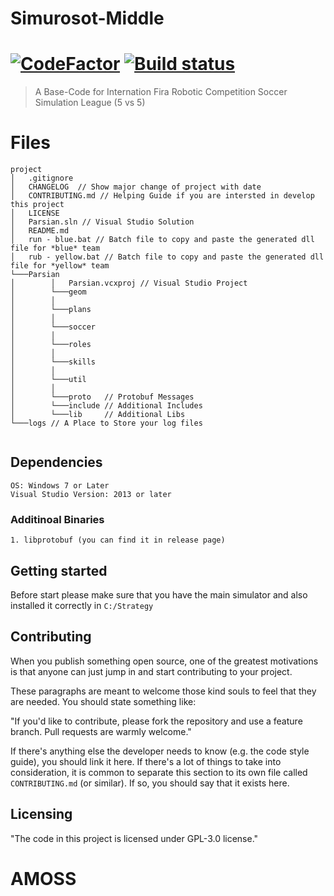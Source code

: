 # Simurosot-Middle
[![CodeFactor](https://www.codefactor.io/repository/github/parsianroboticlab/simurosot-middle/badge)](https://www.codefactor.io/repository/github/parsianroboticlab/simurosot-middle)
[![Build status](https://ci.appveyor.com/api/projects/status/h6plv0b1bq7bjy15?svg=true)](https://ci.appveyor.com/project/mahi97/simurosot-middle)
=======
> A Base-Code for Internation Fira Robotic Competition Soccer Simulation League (5 vs 5)


# Files


```
project
│   .gitignore
│   CHANGELOG  // Show major change of project with date
│   CONTRIBUTING.md // Helping Guide if you are intersted in develop this project
│   LICENSE
│   Parsian.sln // Visual Studio Solution
│   README.md
│   run - blue.bat // Batch file to copy and paste the generated dll file for *blue* team
│   rub - yellow.bat // Batch file to copy and paste the generated dll file for *yellow* team
└───Parsian
│        │   Parsian.vcxproj // Visual Studio Project
│        └───geom
│        │ 
│        └───plans
│        │ 
│        └───soccer
│        │ 
│        └───roles
│        │ 
│        └───skills
│        │ 
│        └───util
│        │ 
│        └───proto   // Protobuf Messages
│        └───include // Additional Includes 
│        └───lib     // Additional Libs
└───logs // A Place to Store your log files


```

## Dependencies
```
OS: Windows 7 or Later
Visual Studio Version: 2013 or later
```

### Additinoal Binaries
	1. libprotobuf (you can find it in release page)




## Getting started

Before start please make sure that you have the main simulator and also installed it correctly in `C:/Strategy`


## Contributing

When you publish something open source, one of the greatest motivations is that
anyone can just jump in and start contributing to your project.

These paragraphs are meant to welcome those kind souls to feel that they are
needed. You should state something like:

"If you'd like to contribute, please fork the repository and use a feature
branch. Pull requests are warmly welcome."

If there's anything else the developer needs to know (e.g. the code style
guide), you should link it here. If there's a lot of things to take into
consideration, it is common to separate this section to its own file called
`CONTRIBUTING.md` (or similar). If so, you should say that it exists here.

## Licensing

"The code in this project is licensed under GPL-3.0 license."
# AMOSS

